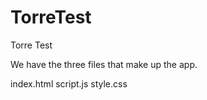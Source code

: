 # TorreTest
Torre Test

We have the three files that make up the app.

index.html
script.js
style.css
